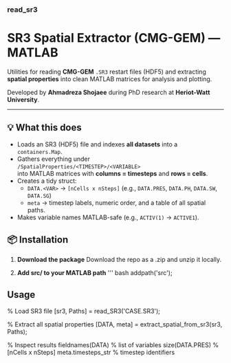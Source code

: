 ### read_sr3
# SR3 Spatial Extractor (CMG-GEM) — MATLAB

Utilities for reading **CMG-GEM** `.SR3` restart files (HDF5) and extracting **spatial properties** into clean MATLAB matrices for analysis and plotting.

Developed by **Ahmadreza Shojaee** during PhD research at **Heriot-Watt University**.

---

## 💡 What this does

- Loads an SR3 (HDF5) file and indexes **all datasets** into a `containers.Map`.
- Gathers everything under  
  `/SpatialProperties/<TIMESTEP>/<VARIABLE>`  
  into MATLAB matrices with **columns = timesteps** and **rows = cells**.
- Creates a tidy struct:
  - `DATA.<VAR>` → `[nCells x nSteps]` (e.g., `DATA.PRES`, `DATA.PH`, `DATA.SW`, `DATA.SG`)
  - `meta` → timestep labels, numeric order, and a table of all spatial paths.
- Makes variable names MATLAB-safe (e.g., `ACTIV(1)` → `ACTIVE1`).

## 📦 Installation

1) **Download the package**
Download the repo as a .zip and unzip it locally.

2) **Add src/ to your MATLAB path**
''' bash
addpath('src');

## Usage

% Load SR3 file
[sr3, Paths] = read_SR3('CASE.SR3');

% Extract all spatial properties
[DATA, meta] = extract_spatial_from_sr3(sr3, Paths);

% Inspect results
fieldnames(DATA)          % list of variables
size(DATA.PRES)           % [nCells x nSteps]
meta.timesteps_str        % timestep identifiers


